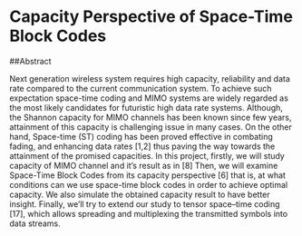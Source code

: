 # Capacity Perspective of Space-Time Block Codes

##Abstract

Next generation wireless system requires high capacity, reliability and data rate compared to 
the current communication system. To achieve such expectation space-time coding and MIMO 
systems are widely regarded as the most likely candidates for futuristic high data rate systems. 
Although, the Shannon capacity for MIMO channels has been known since few years, 
attainment of this capacity is challenging issue in many cases. On the other hand, Space-time 
(ST) coding has been proved effective in combating fading, and enhancing data rates [1,2] thus 
paving the way towards the attainment of the promised capacities.
In this project, firstly, we will study capacity of MIMO channel and it’s result as in [8] Then, 
we will examine Space-Time Block Codes from its capacity perspective [6] that is, at what 
conditions can we use space-time block codes in order to achieve optimal capacity. We also 
simulate the obtained capacity result to have better insight. Finally, we’ll try to extend our 
study to tensor space–time coding [17], which allows spreading and multiplexing the 
transmitted symbols into data streams.
